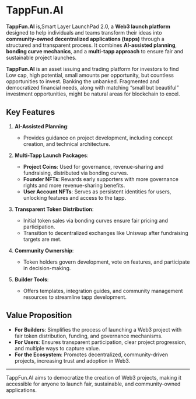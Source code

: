 
# TappFun.AI

**TappFun.AI** is,Smart Layer LaunchPad 2.0, a **Web3 launch platform** designed to help individuals and teams transform their ideas into **community-owned decentralized applications (tapps)** through a structured and transparent process. It combines **AI-assisted planning**, **bonding curve mechanics**, and a **multi-tapp approach** to ensure fair and sustainable project launches.

**TappFun.AI** is an asset issuing and trading platform for investors to find Low cap, high potential, small amounts per opportunity, but countless opportunities to invest.
Banking the unbanked.
Fragmented and democratized financial needs, along with matching “small but beautiful” investment opportunities, might be natural areas for blockchain to excel.

## Key Features

1. **AI-Assisted Planning**: 
   - Provides guidance on project development, including concept creation, and technical architecture.

2. **Multi-Tapp Launch Packages**:
   - **Project Coins**: Used for governance, revenue-sharing and fundraising, distributed via bonding curves.
   - **Founder NFTs**: Rewards early supporters with more governance rights and more revenue-sharing benefits.
   - **User Account NFTs**: Serves as persistent identities for users, unlocking features and access to the tapp.

3. **Transparent Token Distribution**:
   - Initial token sales via bonding curves ensure fair pricing and participation.
   - Transition to decentralized exchanges like Uniswap after fundraising targets are met.

4. **Community Ownership**:
   - Token holders govern development, vote on features, and participate in decision-making.

5. **Builder Tools**:
   - Offers templates, integration guides, and community management resources to streamline tapp development.

## Value Proposition

- **For Builders**: Simplifies the process of launching a Web3 project with fair token distribution, funding, and governance mechanisms.
- **For Users**: Ensures transparent participation, clear project progression, and multiple ways to capture value.
- **For the Ecosystem**: Promotes decentralized, community-driven projects, increasing trust and adoption in Web3.

---

TappFun.AI aims to democratize the creation of Web3 projects, making it accessible for anyone to launch fair, sustainable, and community-owned applications.
